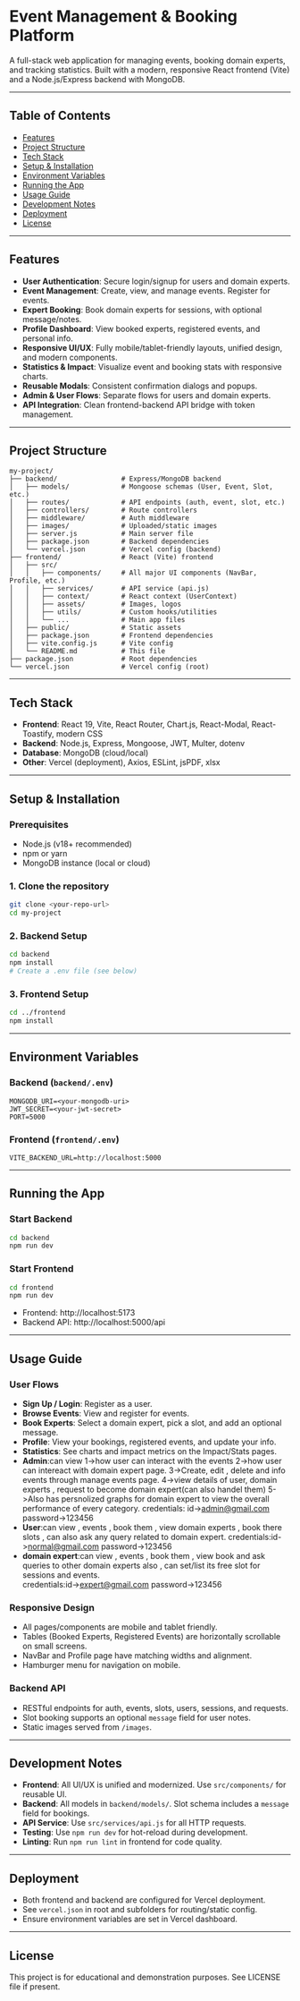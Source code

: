 # Event Management & Booking Platform

A full-stack web application for managing events, booking domain experts, and tracking statistics. Built with a modern, responsive React frontend (Vite) and a Node.js/Express backend with MongoDB.

---

## Table of Contents
- [Features](#features)
- [Project Structure](#project-structure)
- [Tech Stack](#tech-stack)
- [Setup & Installation](#setup--installation)
- [Environment Variables](#environment-variables)
- [Running the App](#running-the-app)
- [Usage Guide](#usage-guide)
- [Development Notes](#development-notes)
- [Deployment](#deployment)
- [License](#license)

---

## Features
- **User Authentication**: Secure login/signup for users and domain experts.
- **Event Management**: Create, view, and manage events. Register for events.
- **Expert Booking**: Book domain experts for sessions, with optional message/notes.
- **Profile Dashboard**: View booked experts, registered events, and personal info.
- **Responsive UI/UX**: Fully mobile/tablet-friendly layouts, unified design, and modern components.
- **Statistics & Impact**: Visualize event and booking stats with responsive charts.
- **Reusable Modals**: Consistent confirmation dialogs and popups.
- **Admin & User Flows**: Separate flows for users and domain experts.
- **API Integration**: Clean frontend-backend API bridge with token management.

---

## Project Structure
```
my-project/
├── backend/                # Express/MongoDB backend
│   ├── models/             # Mongoose schemas (User, Event, Slot, etc.)
│   ├── routes/             # API endpoints (auth, event, slot, etc.)
│   ├── controllers/        # Route controllers
│   ├── middleware/         # Auth middleware
│   ├── images/             # Uploaded/static images
│   ├── server.js           # Main server file
│   ├── package.json        # Backend dependencies
│   └── vercel.json         # Vercel config (backend)
├── frontend/               # React (Vite) frontend
│   ├── src/
│   │   ├── components/     # All major UI components (NavBar, Profile, etc.)
│   │   ├── services/       # API service (api.js)
│   │   ├── context/        # React context (UserContext)
│   │   ├── assets/         # Images, logos
│   │   ├── utils/          # Custom hooks/utilities
│   │   └── ...             # Main app files
│   ├── public/             # Static assets
│   ├── package.json        # Frontend dependencies
│   ├── vite.config.js      # Vite config
│   └── README.md           # This file
├── package.json            # Root dependencies
└── vercel.json             # Vercel config (root)
```

---

## Tech Stack
- **Frontend**: React 19, Vite, React Router, Chart.js, React-Modal, React-Toastify, modern CSS
- **Backend**: Node.js, Express, Mongoose, JWT, Multer, dotenv
- **Database**: MongoDB (cloud/local)
- **Other**: Vercel (deployment), Axios, ESLint, jsPDF, xlsx

---

## Setup & Installation

### Prerequisites
- Node.js (v18+ recommended)
- npm or yarn
- MongoDB instance (local or cloud)

### 1. Clone the repository
```sh
git clone <your-repo-url>
cd my-project
```

### 2. Backend Setup
```sh
cd backend
npm install
# Create a .env file (see below)
```

### 3. Frontend Setup
```sh
cd ../frontend
npm install
```

---

## Environment Variables

### Backend (`backend/.env`)
```
MONGODB_URI=<your-mongodb-uri>
JWT_SECRET=<your-jwt-secret>
PORT=5000
```

### Frontend (`frontend/.env`)
```
VITE_BACKEND_URL=http://localhost:5000
```

---

## Running the App

### Start Backend
```sh
cd backend
npm run dev
```

### Start Frontend
```sh
cd frontend
npm run dev
```

- Frontend: http://localhost:5173
- Backend API: http://localhost:5000/api

---

## Usage Guide

### User Flows
- **Sign Up / Login**: Register as a user.
- **Browse Events**: View and register for events.
- **Book Experts**: Select a domain expert, pick a slot, and add an optional message.
- **Profile**: View your bookings, registered events, and update your info.
- **Statistics**: See charts and impact metrics on the Impact/Stats pages.
- **Admin**:can view 1->how user can interact with the events
                     2->how user can intereact with domain expert page.
                     3->Create, edit , delete and info events through manage events page.
                     4->view details of user, domain experts , request to become domain expert(can also handel them)
                     5->Also has persnolized graphs for domain expert to view the overall performance of every category.
                     credentials: id->admin@gmail.com
                                  password->123456  
- **User**:can view , events , book them , view domain experts , book there slots , can also ask any query related to domain expert.
      credentials:id->normal@gmail.com
                  password->123456
- **domain expert**:can view , events , book them , view book and ask queries to other domain experts also , can set/list its free slot for sessions and events.  
                    credentials:id->expert@gmail.com
                                password->123456
### Responsive Design
- All  pages/components are mobile and tablet friendly.
- Tables (Booked Experts, Registered Events) are horizontally scrollable on small screens.
- NavBar and Profile page have matching widths and alignment.
- Hamburger menu for navigation on mobile.

### Backend API
- RESTful endpoints for auth, events, slots, users, sessions, and requests.
- Slot booking supports an optional `message` field for user notes.
- Static images served from `/images`.

---

## Development Notes
- **Frontend**: All UI/UX is unified and modernized. Use `src/components/` for reusable UI.
- **Backend**: All models in `backend/models/`. Slot schema includes a `message` field for bookings.
- **API Service**: Use `src/services/api.js` for all HTTP requests.
- **Testing**: Use `npm run dev` for hot-reload during development.
- **Linting**: Run `npm run lint` in frontend for code quality.

---

## Deployment
- Both frontend and backend are configured for Vercel deployment.
- See `vercel.json` in root and subfolders for routing/static config.
- Ensure environment variables are set in Vercel dashboard.

---

## License
This project is for educational and demonstration purposes. See LICENSE file if present.
